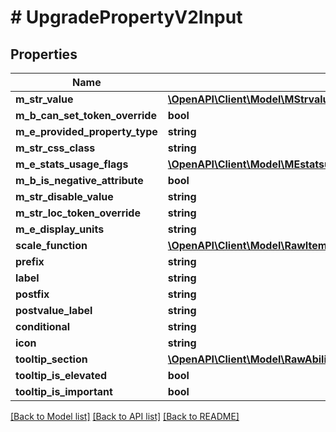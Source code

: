 # # UpgradePropertyV2Input

## Properties

Name | Type | Description | Notes
------------ | ------------- | ------------- | -------------
**m_str_value** | [**\OpenAPI\Client\Model\MStrvalue**](MStrvalue.md) |  | [optional]
**m_b_can_set_token_override** | **bool** |  | [optional]
**m_e_provided_property_type** | **string** |  | [optional]
**m_str_css_class** | **string** |  | [optional]
**m_e_stats_usage_flags** | [**\OpenAPI\Client\Model\MEstatsusageflags**](MEstatsusageflags.md) |  | [optional]
**m_b_is_negative_attribute** | **bool** |  | [optional]
**m_str_disable_value** | **string** |  | [optional]
**m_str_loc_token_override** | **string** |  | [optional]
**m_e_display_units** | **string** |  | [optional]
**scale_function** | [**\OpenAPI\Client\Model\RawItemPropertyScaleFunctionSubclassV2Input**](RawItemPropertyScaleFunctionSubclassV2Input.md) |  | [optional]
**prefix** | **string** |  | [optional]
**label** | **string** |  | [optional]
**postfix** | **string** |  | [optional]
**postvalue_label** | **string** |  | [optional]
**conditional** | **string** |  | [optional]
**icon** | **string** |  | [optional]
**tooltip_section** | [**\OpenAPI\Client\Model\RawAbilitySectionTypeV2**](RawAbilitySectionTypeV2.md) |  | [optional]
**tooltip_is_elevated** | **bool** |  | [optional]
**tooltip_is_important** | **bool** |  | [optional]

[[Back to Model list]](../../README.md#models) [[Back to API list]](../../README.md#endpoints) [[Back to README]](../../README.md)
